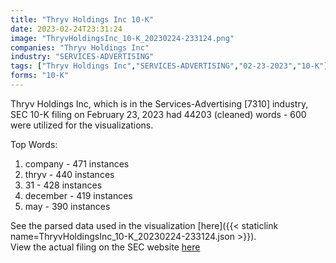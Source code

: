 ```yaml
---
title: "Thryv Holdings Inc 10-K"
date: 2023-02-24T23:31:24
image: "ThryvHoldingsInc_10-K_20230224-233124.png"
companies: "Thryv Holdings Inc"
industry: "SERVICES-ADVERTISING"
tags: ["Thryv Holdings Inc","SERVICES-ADVERTISING","02-23-2023","10-K"]
forms: "10-K"
---
```

Thryv Holdings Inc, which is in the Services-Advertising [7310] industry, SEC 10-K filing on February 23, 2023 had 44203 (cleaned) words - 600 were utilized for the visualizations.

Top Words:
1. company - 471 instances
2. thryv - 440 instances
3. 31 - 428 instances
4. december - 419 instances
5. may - 390 instances


See the parsed data used in the visualization [here]({{< staticlink name=ThryvHoldingsInc_10-K_20230224-233124.json >}}).  
View the actual filing on the SEC website [here](https://www.sec.gov/Archives/edgar/data/1556739/0001556739-23-000008.txt)
